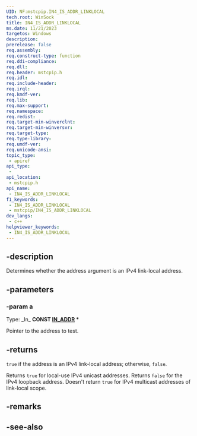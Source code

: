```yaml
---
UID: NF:mstcpip.IN4_IS_ADDR_LINKLOCAL
tech.root: WinSock
title: IN4_IS_ADDR_LINKLOCAL
ms.date: 11/21/2023
targetos: Windows
description: 
prerelease: false
req.assembly: 
req.construct-type: function
req.ddi-compliance: 
req.dll: 
req.header: mstcpip.h
req.idl: 
req.include-header: 
req.irql: 
req.kmdf-ver: 
req.lib: 
req.max-support: 
req.namespace: 
req.redist: 
req.target-min-winverclnt: 
req.target-min-winversvr: 
req.target-type: 
req.type-library: 
req.umdf-ver: 
req.unicode-ansi: 
topic_type:
 - apiref
api_type:
 - 
api_location:
 - mstcpip.h
api_name:
 - IN4_IS_ADDR_LINKLOCAL
f1_keywords:
 - IN4_IS_ADDR_LINKLOCAL
 - mstcpip/IN4_IS_ADDR_LINKLOCAL
dev_langs:
 - c++
helpviewer_keywords:
 - IN4_IS_ADDR_LINKLOCAL
---
```


## -description

Determines whether the address argument is an IPv4 link-local address.

## -parameters

### -param a

Type: \_In\_ **CONST [IN_ADDR](/windows/win32/api/inaddr/ns-inaddr-in_addr) \***

Pointer to the address to test.

## -returns

`true` if the address is an IPv4 link-local address; otherwise, `false`.

Returns `true` for local-use IPv4 unicast addresses. Returns `false` for the IPv4 loopback address. Doesn't return `true` for IPv4 multicast addresses of link-local scope.

## -remarks

## -see-also
